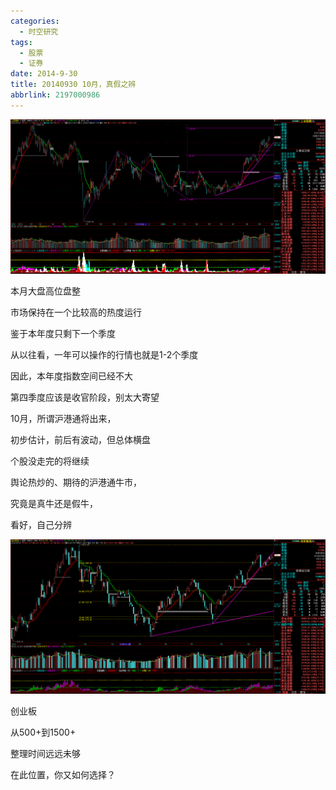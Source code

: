 ```yaml
---
categories:
  - 时空研究
tags:
  - 股票
  - 证券
date: 2014-9-30
title: 20140930 10月，真假之辨
abbrlink: 2197000986
---
```

![20140930-0](/images/20140930-0.gif)

本月大盘高位盘整

市场保持在一个比较高的热度运行

鉴于本年度只剩下一个季度

从以往看，一年可以操作的行情也就是1-2个季度

因此，本年度指数空间已经不大

第四季度应该是收官阶段，别太大寄望

10月，所谓沪港通将出来，

初步估计，前后有波动，但总体横盘

个股没走完的将继续

舆论热炒的、期待的沪港通牛市，

究竟是真牛还是假牛，

看好，自己分辨

![20140930-1](/images/20140930-1.gif)

创业板

从500+到1500+

整理时间远远未够

在此位置，你又如何选择？